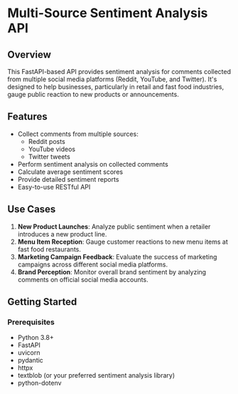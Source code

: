 # Multi-Source Sentiment Analysis API

## Overview

This FastAPI-based API provides sentiment analysis for comments collected from multiple social media platforms (Reddit, YouTube, and Twitter). It's designed to help businesses, particularly in retail and fast food industries, gauge public reaction to new products or announcements.

## Features

- Collect comments from multiple sources:
  - Reddit posts
  - YouTube videos
  - Twitter tweets
- Perform sentiment analysis on collected comments
- Calculate average sentiment scores
- Provide detailed sentiment reports
- Easy-to-use RESTful API

## Use Cases

1. **New Product Launches**: Analyze public sentiment when a retailer introduces a new product line.
2. **Menu Item Reception**: Gauge customer reactions to new menu items at fast food restaurants.
3. **Marketing Campaign Feedback**: Evaluate the success of marketing campaigns across different social media platforms.
4. **Brand Perception**: Monitor overall brand sentiment by analyzing comments on official social media accounts.

## Getting Started

### Prerequisites

- Python 3.8+
- FastAPI
- uvicorn
- pydantic
- httpx
- textblob (or your preferred sentiment analysis library)
- python-dotenv

